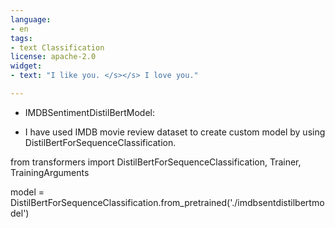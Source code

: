 ```yaml
---
language:
- en
tags:
- text Classification
license: apache-2.0
widget:
- text: "I like you. </s></s> I love you."

---
```


* IMDBSentimentDistilBertModel:

- I have used IMDB movie review dataset to create custom model by using DistilBertForSequenceClassification.

from transformers import DistilBertForSequenceClassification, Trainer, TrainingArguments

model = DistilBertForSequenceClassification.from_pretrained('./imdbsentdistilbertmodel')


